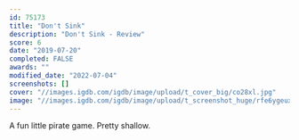```yaml
---
id: 75173
title: "Don't Sink"
description: "Don't Sink - Review"
score: 6
date: "2019-07-20"
completed: FALSE
awards: ""
modified_date: "2022-07-04"
screenshots: []
cover: "//images.igdb.com/igdb/image/upload/t_cover_big/co28xl.jpg"
image: "//images.igdb.com/igdb/image/upload/t_screenshot_huge/rfe6ygeuxfndb9f5tnoi.jpg"
---
```

A fun little pirate game. Pretty shallow.